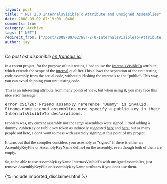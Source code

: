 ```yaml
---
layout: post
title: ".NET 2.0 InternalsVisibleTo Attribute and Unsigned Assemblies"
date: 2008-09-02 07:19:00 -0400
comments: true
category: Archive
tags: [".NET"]
redirect_from: ["/post/2008/09/02/NET-2-0-InternalsVisibleTo-Attribute-and-Unsigned-Assemblies", "/post/2008/09/02/net-2-0-internalsvisibleto-attribute-and-unsigned-assemblies"]
author: jay
---
```

<!-- more -->
<p>
<em>Ce post est disponible <a href="http://blogs.codes-sources.com/jay/archive/2008/09/02/L-attribut-InternalsVisibleTo-en-dot-NET-2-0-et-les-Assemblies-Non-Signees.aspx">en francais ici</a>.</em>
</p>
<p>
<font face="trebuchet ms,geneva" size="2">In a recent project, for the purpose of unit testing, I had to use the <a href="http://msdn.microsoft.com/en-us/library/system.runtime.compilerservices.internalsvisibletoattribute.aspx">InternalsVisibleTo</a> attribute, which extends the scope of the <a href="http://msdn.microsoft.com/en-us/library/7c5ka91b.aspx">internal</a> qualifier. This allows the separation of the unit testing code assembly from the actual code, without publishing the internals to the &quot;public&quot;. This way, you can avoid shipping your unit testing code. </font>
</p>
<p>
<font face="trebuchet ms,geneva" size="2">This is an interesting attribute from many points of view, but when using it, you may face this nice error message :</font>
</p>
<p>
<font face="courier new,courier" size="2">error CS1726: Friend assembly reference &#39;Dummy&#39; is invalid. Strong-name signed assemblies must specify a public key in their InternalsVisibleTo declarations.</font>
</p>
<p>
<font face="trebuchet ms,geneva" size="2">Problem was, my current assembly nor the target assemblies were signed. I tried adding a dummy PublicKey or PublicKeyToken as indirectly suggested <a href="http://www.sturmnet.org/blog/archives/2005/05/10/internalsvisibleto-sn/">here</a> and <a href="http://statestreetgang.net/post/2008/04/InternalsVisibleToAttribute-and-Strong-Named-Assemblies-Step-by-Step.aspx">here</a>, but as many people out here, I don&#39;t want to mess with assembly signing at this point of my project.</font>
</p>
<p>
<font face="trebuchet ms,geneva" size="2">It turns out that the compiler considers your assembly as &quot;signed&quot; if there is either an AssemblyKeyFile or AssemblyKeyName defined on the assembly, even though both of them are empty.&nbsp;</font>
</p>
<p>
<font face="trebuchet ms,geneva" size="2">So, to be able to use AssemblyKeyName InternalsVisibleTo with unsigned assemblies, just remove AssemblyKeyFile or AssemblyKeyName attributes if you don&#39;t use them.</font>
</p>

{% include imported_disclaimer.html %}
